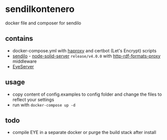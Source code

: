 # sendilkontenero

docker file and composer for sendilo

## contains

 * docker-compose.yml with [haproxy](https://hub.docker.com/r/_/haproxy/) and certbot (Let's Encrypt) scripts
 * [sendilo](https://github.com/sendilo/sendilo) - [node-solid-server](https://github.com/solid/node-solid-server) `release/v4.0.0` with [http-rdf-formats-proxy](https://github.com/rdf-ext/http-rdf-formats-proxy) middleware
 * [EyeServer](https://github.com/RubenVerborgh/EyeServer)

## usage

 * copy content of config.examples to config folder and change the files to reflect your settings
 * run with `docker-compose up -d`

## todo

 * compile EYE in a separate docker or purge the build stack after install
